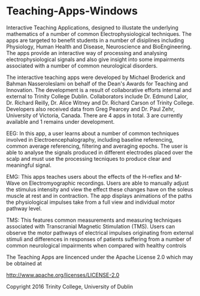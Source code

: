 # Teaching-Apps-Windows

Interactive Teaching Applications, designed to illustate the underlying mathematics of a number of common Electrophysiological techniques. The apps are targeted to benefit students in a number of disiplines including Physiology, Human Health and Disease, Neuroscience and BioEngineering. The apps provide an interactive way of processing and analysing electrophysiological signals and also give insight into some  impairments associated with a number of common neurological disorders. 

The interactive teaching apps were developed by Michael Broderick and Bahman Nasseroleslami on behalf of the Dean's Awards for Teaching and Innovation. The development is a result of collaborative efforts internal and external to Trinity College Dublin. Collaborators include Dr. Edmund Lalor, Dr. Richard Reilly, Dr. Alice Witney and Dr. Richard Carson of Trinity College. Developers also received data from Greg Pearcey and Dr. Paul Zehr, University of Victoria, Canada. There are 4 apps in total. 3 are currently available and 1 remains under development.

EEG: In this app, a user learns about a number of common techniques involved in Electroencephalography, including baseline referencing, common average referencing, filtering and averaging epochs. The user is able to analyse the signals produced in different electrodes placed over the scalp and must use the processing tecniques to produce clear and meaningful signal. 

EMG: This apps teaches users about the effects of the H-reflex and M-Wave on Electromyographic recordings. Users are able to manually adjust the stimulus intensity and view the effect these changes have on the soleus muscle at rest and in contraction. The app displays animations of the paths the physiological impulses take from a full view and individual motor pathway level. 

TMS: This features common measurements and measuring techniques associated with Transcranial Magnetic Stimulation (TMS). Users can observe the motor pathways of electrical impulses originating from external stimuli and differences in responses of patients suffering from a number of common neurological impairments when compared with healthy controls


The Teaching Apps are lincenced under the Apache License 2.0 which may be obtained at 

http://www.apache.org/licenses/LICENSE-2.0

Copyright 2016 Trinity College, University of Dublin
